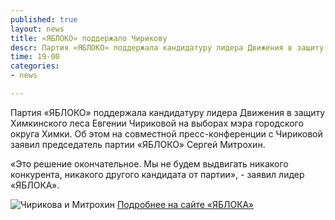 ```yaml
---
published: true
layout: news
title: «ЯБЛОКО» поддержало Чирикову
descr: Партия «ЯБЛОКО» поддержала кандидатуру лидера Движения в защиту Химкинского леса Евгении Чириковой на выборах мэра городского округа Химки.
time: 19-00
categories:
- news

---
```


Партия «ЯБЛОКО» поддержала кандидатуру лидера Движения в защиту Химкинского леса Евгении Чириковой на выборах мэра городского округа Химки. Об этом на совместной пресс-конференции с Чириковой заявил председатель партии «ЯБЛОКО» Сергей Митрохин.

«Это решение окончательное. Мы не будем выдвигать никакого конкурента, никакого другого кандидата от партии», - заявил лидер «ЯБЛОКА».

![Чирикова и Митрохин](http://www.yabloko.ru/files/u3/interfax-23-08-12-1.jpg)
<a href="http://www.yabloko.ru/news/2012/08/23" target="_blank">Подробнее на сайте «ЯБЛОКА»</a>